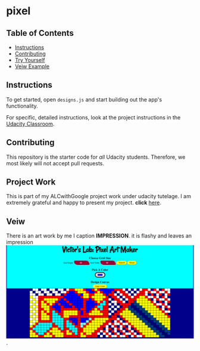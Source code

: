 # pixel

## Table of Contents

* [Instructions](#instructions)
* [Contributing](#contributing)
* [Try Yourself](#testing)
* [Veiw Example](#veiw)

## Instructions

To get started, open `designs.js` and start building out the app's functionality.

For specific, detailed instructions, look at the project instructions in the [Udacity Classroom](https://classroom.udacity.com/me).

## Contributing

This repository is the starter code for _all_ Udacity students. Therefore, we most likely will not accept pull requests.

## Project Work

This is part of my ALCwithGoogle project work under udacity tutelage. I am extremely grateful and happy to present my project. **click** [here](https://vipascal.github.io/pixel/).

## Veiw

There is an art work by me I caption **IMPRESSION**. it is flashy and leaves an impression
![PREVIEW WORK](impression.png).

